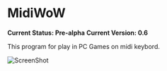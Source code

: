 # MidiWoW

**Current Status: Pre-alpha**
**Current Version: 0.6**

This program for play in PC Games on midi keybord.

![ScreenShot](https://raw.github.com/vylgin/MidiWoW/master/src/main/resources/images/Screenshot-2.jpg)
